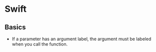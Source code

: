 # Swift

## Basics

- If a parameter has an argument label, the argument must be labeled when you call the function.
